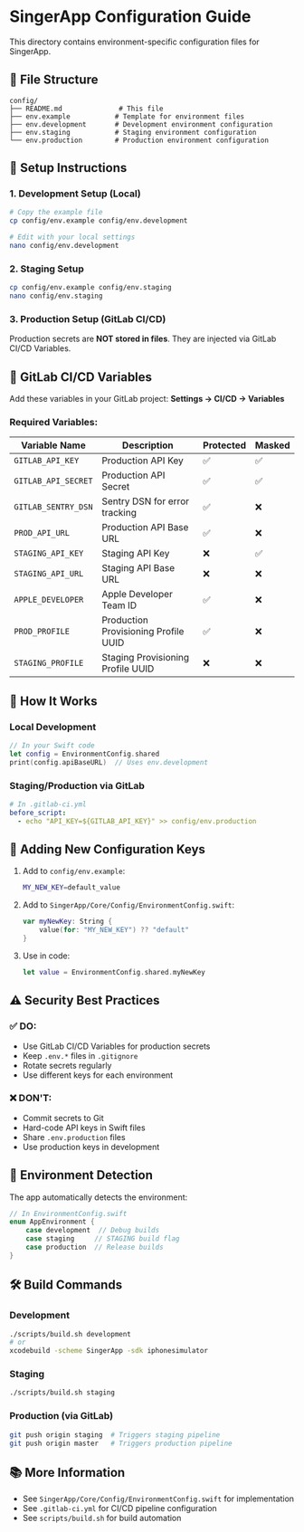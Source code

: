 # SingerApp Configuration Guide

This directory contains environment-specific configuration files for SingerApp.

## 📁 File Structure

```
config/
├── README.md              # This file
├── env.example           # Template for environment files
├── env.development       # Development environment configuration
├── env.staging           # Staging environment configuration
└── env.production        # Production environment configuration
```

## 🔧 Setup Instructions

### 1. Development Setup (Local)

```bash
# Copy the example file
cp config/env.example config/env.development

# Edit with your local settings
nano config/env.development
```

### 2. Staging Setup

```bash
cp config/env.example config/env.staging
nano config/env.staging
```

### 3. Production Setup (GitLab CI/CD)

Production secrets are **NOT stored in files**. They are injected via GitLab CI/CD Variables.

## 🔐 GitLab CI/CD Variables

Add these variables in your GitLab project:
**Settings → CI/CD → Variables**

### Required Variables:

| Variable Name | Description | Protected | Masked |
|--------------|-------------|-----------|---------|
| `GITLAB_API_KEY` | Production API Key | ✅ | ✅ |
| `GITLAB_API_SECRET` | Production API Secret | ✅ | ✅ |
| `GITLAB_SENTRY_DSN` | Sentry DSN for error tracking | ✅ | ❌ |
| `PROD_API_URL` | Production API Base URL | ✅ | ❌ |
| `STAGING_API_KEY` | Staging API Key | ❌ | ✅ |
| `STAGING_API_URL` | Staging API Base URL | ❌ | ❌ |
| `APPLE_DEVELOPER` | Apple Developer Team ID | ✅ | ❌ |
| `PROD_PROFILE` | Production Provisioning Profile UUID | ✅ | ❌ |
| `STAGING_PROFILE` | Staging Provisioning Profile UUID | ❌ | ❌ |

## 🚀 How It Works

### Local Development
```swift
// In your Swift code
let config = EnvironmentConfig.shared
print(config.apiBaseURL)  // Uses env.development
```

### Staging/Production via GitLab
```yaml
# In .gitlab-ci.yml
before_script:
  - echo "API_KEY=${GITLAB_API_KEY}" >> config/env.production
```

## 📝 Adding New Configuration Keys

1. Add to `config/env.example`:
   ```bash
   MY_NEW_KEY=default_value
   ```

2. Add to `SingerApp/Core/Config/EnvironmentConfig.swift`:
   ```swift
   var myNewKey: String {
       value(for: "MY_NEW_KEY") ?? "default"
   }
   ```

3. Use in code:
   ```swift
   let value = EnvironmentConfig.shared.myNewKey
   ```

## ⚠️ Security Best Practices

### ✅ DO:
- Use GitLab CI/CD Variables for production secrets
- Keep `.env.*` files in `.gitignore`
- Rotate secrets regularly
- Use different keys for each environment

### ❌ DON'T:
- Commit secrets to Git
- Hard-code API keys in Swift files
- Share `.env.production` files
- Use production keys in development

## 🔄 Environment Detection

The app automatically detects the environment:

```swift
// In EnvironmentConfig.swift
enum AppEnvironment {
    case development  // Debug builds
    case staging     // STAGING build flag
    case production  // Release builds
}
```

## 🛠️ Build Commands

### Development
```bash
./scripts/build.sh development
# or
xcodebuild -scheme SingerApp -sdk iphonesimulator
```

### Staging
```bash
./scripts/build.sh staging
```

### Production (via GitLab)
```bash
git push origin staging  # Triggers staging pipeline
git push origin master   # Triggers production pipeline
```

## 📚 More Information

- See `SingerApp/Core/Config/EnvironmentConfig.swift` for implementation
- See `.gitlab-ci.yml` for CI/CD pipeline configuration
- See `scripts/build.sh` for build automation


